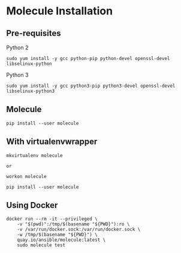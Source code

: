 # Molecule Installation

## Pre-requisites
Python 2
```
sudo yum install -y gcc python-pip python-devel openssl-devel libselinux-python
```

Python 3
```
sudo yum install -y gcc python3-pip python3-devel openssl-devel libselinux-python3
```


## Molecule

```
pip install --user molecule
```

## With virtualenvwrapper

```
mkvirtualenv molecule

or 

workon molecule

pip install --user molecule
```



## Using Docker
```
docker run --rm -it --privileged \
    -v "$(pwd)":/tmp/$(basename "${PWD}"):ro \
    -v /var/run/docker.sock:/var/run/docker.sock \
    -w /tmp/$(basename "${PWD}") \
    quay.io/ansible/molecule:latest \
    sudo molecule test
```